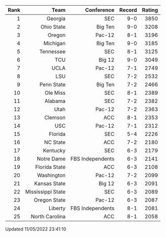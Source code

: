 | Rank  | Team                 | Conference           | Record   | Rating |
| ---:  | ---:                 | ---:                 | ---:     | ---:   |
| 1     | Georgia              | SEC                  | 9-0      | 3850   |
| 2     | Ohio State           | Big Ten              | 9-0      | 3208   |
| 3     | Oregon               | Pac-12               | 8-1      | 3196   |
| 4     | Michigan             | Big Ten              | 9-0      | 3185   |
| 5     | Tennessee            | SEC                  | 8-1      | 3125   |
| 6     | TCU                  | Big 12               | 9-0      | 3049   |
| 7     | UCLA                 | Pac-12               | 7-1      | 2749   |
| 8     | LSU                  | SEC                  | 7-2      | 2532   |
| 9     | Penn State           | Big Ten              | 7-2      | 2466   |
| 10    | Ole Miss             | SEC                  | 8-1      | 2389   |
| 11    | Alabama              | SEC                  | 7-2      | 2382   |
| 12    | Utah                 | Pac-12               | 7-2      | 2363   |
| 13    | Clemson              | ACC                  | 8-1      | 2353   |
| 14    | USC                  | Pac-12               | 7-1      | 2312   |
| 15    | Florida              | SEC                  | 5-4      | 2226   |
| 16    | NC State             | ACC                  | 7-2      | 2180   |
| 17    | Kentucky             | SEC                  | 6-3      | 2179   |
| 18    | Notre Dame           | FBS Independents     | 6-3      | 2141   |
| 19    | Florida State        | ACC                  | 6-3      | 2108   |
| 20    | Washington           | Pac-12               | 7-2      | 2099   |
| 21    | Kansas State         | Big 12               | 6-3      | 2091   |
| 22    | Mississippi State    | SEC                  | 6-3      | 2089   |
| 23    | Oregon State         | Pac-12               | 6-3      | 2087   |
| 24    | Liberty              | FBS Independents     | 8-1      | 2081   |
| 25    | North Carolina       | ACC                  | 8-1      | 2058   |

Updated 11/05/2022 23:41:10
